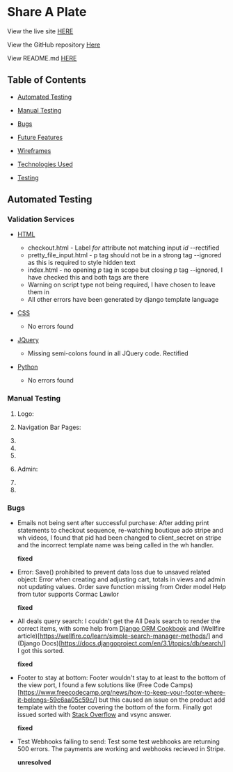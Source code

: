 ![]()

# Share A Plate

View the live site [HERE](https://bright-ideas-bm.herokuapp.com/)

View the GitHub repository [Here](https://github.com/brimurphy/bright-ideas)

View README.md [HERE](https://github.com/brimurphy/bright-ideas/blob/master/README.md)

## Table of Contents

- [Automated Testing](#automated-testing)

- [Manual Testing](#manual-testing)

- [Bugs](#bugs)

- [Future Features](#future-features)

- [Wireframes](#wireframes)

- [Technologies Used](#technologies-used)

- [Testing](#testing)



## Automated Testing
 
### Validation Services

  - [HTML](https://validator.w3.org/)

    * checkout.html - Label *for* attribute not matching input *id* --rectified
    * pretty_file_input.html - p tag should not be in a strong tag --ignored as this is required to style hidden text
    * index.html - no opening *p* tag in scope but closing *p* tag --ignored, I have checked this and both tags are there
    * Warning on script type not being required, I have chosen to leave them in
    * All other errors have been generated by django template language
    

  - [CSS](https://jigsaw.w3.org/css-validator/)

    * No errors found

  - [JQuery](https://jshint.com/)

    * Missing semi-colons found in all JQuery code. Rectified
  

  - [Python](http://pep8online.com/)

    * No errors found 

### Manual Testing

1. Logo:



2. Navigation Bar Pages:



3. 

4. 

5. 

6. Admin:



7. 

8. 

### Bugs

  * Emails not being sent after successful purchase:
    After adding print statements to checkout sequence, re-watching boutique ado stripe and wh videos, I found that pid had been changed to client_secret on stripe and the incorrect template name was being called in the wh handler.

    **fixed**

  * Error: Save() prohibited to prevent data loss due to unsaved related object:
    Error when creating and adjusting cart, totals in views and admin not updating values. Order save function missing from Order model
    Help from tutor supports Cormac Lawlor

    **fixed**

  * All deals query search:
    I couldn't get the All Deals search to render the correct items, with some help from [Django ORM Cookbook](https://books.agiliq.com/projects/django-orm-cookbook/en/latest/or_query.html) and (Wellfire article)[https://wellfire.co/learn/simple-search-manager-methods/] and  (Django Docs)[https://docs.djangoproject.com/en/3.1/topics/db/search/] I got this sorted.

    **fixed**

  * Footer to stay at bottom:
    Footer wouldn't stay to at least to the bottom of the view port, I found a few solutions like (Free Code Camps)[https://www.freecodecamp.org/news/how-to-keep-your-footer-where-it-belongs-59c6aa05c59c/] but this caused an issue on the product add template with the footer covering the bottom of the form.
    Finally got issued sorted with [Stack Overflow](https://stackoverflow.com/questions/643879/css-to-make-html-page-footer-stay-at-bottom-of-the-page-with-a-minimum-height-b) and vsync answer.

    **fixed**

  * Test Webhooks failing to send:
    Test some test webhooks are returning 500 errors. The payments are working and webhooks recieved in Stripe. 

    **unresolved**
